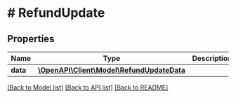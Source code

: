 # # RefundUpdate

## Properties

Name | Type | Description | Notes
------------ | ------------- | ------------- | -------------
**data** | [**\OpenAPI\Client\Model\RefundUpdateData**](RefundUpdateData.md) |  |

[[Back to Model list]](../../README.md#models) [[Back to API list]](../../README.md#endpoints) [[Back to README]](../../README.md)
